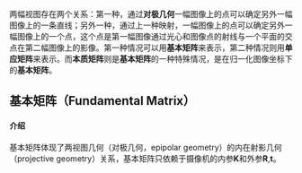 <!--$$json$$
{
"title": "基本矩阵、本质矩阵和单应矩阵",
"subtitle": "立体几何",
"date": "2017/11/20 12:03",
"tags": ["算法"， "矩阵"],
"author": "kokerf",
"resource": "http://blog.csdn.net/kokerf/article/details/72191054"
}
-->

两幅视图存在两个关系：第一种，通过**对极几何**一幅图像上的点可以确定另外一幅图像上的一条直线；另外一种，通过上一种映射，一幅图像上的点可以确定另外一幅图像上的一个点，这个点是第一幅图像通过光心和图像点的射线与一个平面的交点在第二幅图像上的影像。第一种情况可以用**基本矩阵**来表示，第二种情况则用**单应矩阵**来表示。而**本质矩阵**则是**基本矩阵**的一种特殊情况，是在归一化图像坐标下的**基本矩阵**。

## 基本矩阵（Fundamental Matrix）

#### 介绍

基本矩阵体现了两视图几何（对极几何，epipolar geometry）的内在射影几何（projective geometry）关系，基本矩阵只依赖于摄像机的内参**K**和外参**R**,**t**。